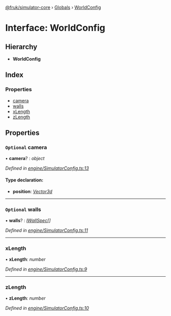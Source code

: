[@fruk/simulator-core](../README.md) › [Globals](../globals.md) › [WorldConfig](worldconfig.md)

# Interface: WorldConfig

## Hierarchy

* **WorldConfig**

## Index

### Properties

* [camera](worldconfig.md#optional-camera)
* [walls](worldconfig.md#optional-walls)
* [xLength](worldconfig.md#xlength)
* [zLength](worldconfig.md#zlength)

## Properties

### `Optional` camera

• **camera**? : *object*

*Defined in [engine/SimulatorConfig.ts:13](https://github.com/FRUK-Simulator/SimulatorCore/blob/cdc4cfb/src/engine/SimulatorConfig.ts#L13)*

#### Type declaration:

* **position**: *[Vector3d](../globals.md#vector3d)*

___

### `Optional` walls

• **walls**? : *[IWallSpec](iwallspec.md)[]*

*Defined in [engine/SimulatorConfig.ts:11](https://github.com/FRUK-Simulator/SimulatorCore/blob/cdc4cfb/src/engine/SimulatorConfig.ts#L11)*

___

###  xLength

• **xLength**: *number*

*Defined in [engine/SimulatorConfig.ts:9](https://github.com/FRUK-Simulator/SimulatorCore/blob/cdc4cfb/src/engine/SimulatorConfig.ts#L9)*

___

###  zLength

• **zLength**: *number*

*Defined in [engine/SimulatorConfig.ts:10](https://github.com/FRUK-Simulator/SimulatorCore/blob/cdc4cfb/src/engine/SimulatorConfig.ts#L10)*
